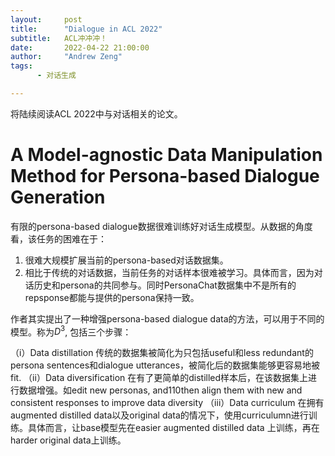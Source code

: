 ```yaml
---
layout:     post
title:      "Dialogue in ACL 2022"
subtitle:   ACL冲冲冲！
date:       2022-04-22 21:00:00
author:     "Andrew Zeng"
tags:
      - 对话生成

---
```


将陆续阅读ACL 2022中与对话相关的论文。

# A Model-agnostic Data Manipulation Method for Persona-based Dialogue Generation

有限的persona-based dialogue数据很难训练好对话生成模型。从数据的角度看，该任务的困难在于：
1. 很难大规模扩展当前的persona-based对话数据集。
2. 相比于传统的对话数据，当前任务的对话样本很难被学习。具体而言，因为对话历史和persona的共同参与。同时PersonaChat数据集中不是所有的repsponse都能与提供的persona保持一致。

作者其实提出了一种增强persona-based dialogue data的方法，可以用于不同的模型。称为$D^{3}$, 包括三个步骤：

（i）Data distillation
传统的数据集被简化为只包括useful和less redundant的persona sentences和dialogue utterances，被简化后的数据集能够更容易地被fit.
（ii）Data diversification
在有了更简单的distilled样本后，在该数据集上进行数据增强。如edit new personas, and110then align them with new and consistent responses to improve data diversity
（iii）Data curriculum
在拥有augmented distilled data以及original data的情况下，使用curriculumn进行训练。具体而言，让base模型先在easier augmented distilled data 上训练，再在harder original data上训练。

